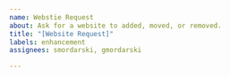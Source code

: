 ```yaml
---
name: Webstie Request
about: Ask for a website to added, moved, or removed.
title: "[Website Request]"
labels: enhancement
assignees: smordarski, gmordarski

---
```



